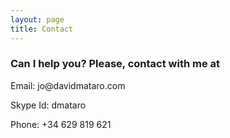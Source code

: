 ```yaml
---
layout: page
title: Contact
---
```



### Can I help you? Please, contact with me at


<p>Email: jo@davidmataro.com</p>
<p>Skype Id: dmataro</p>
<p>Phone: +34 629 819 621</p>
